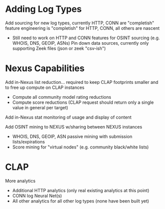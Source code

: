 # Adding Log Types
Add sourcing for new log types, currently HTTP, CONN are "completish"
feature engineering is "completish" for HTTP, CONN, all others are nascent
- Still need to work on HTTP and CONN features for OSINT sourcing (e.g. WHOIS, DNS, GEOIP, ASNs)
Pin down data sources, currently only supporting Zeek files (json or zeek "csv-ish")

# Nexus Capabilities
Add in-Nexus list reduction... required to keep CLAP footprints smaller and to free up compute on CLAP instances
- Compute all community model rating reductions
- Compute score reductions (CLAP request should return only a single value in general per target)

Add in-Nexus stat monitoring of usage and display of content

Add OSINT mining to NEXUS w/sharing between NEXUS instances
- WHOIS, DNS, GEOIP, ASN passive mining with submission lists/expirations
- Score mining for "virtual nodes" (e.g. community black/white lists)

# CLAP 
More analytics
- Additional HTTP analytics (only real existing analytics at this point)
- CONN log Neural Net(s)
- All other analytics for all other log types (none have been built yet)